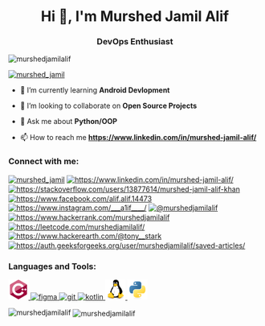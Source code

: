 <h1 align="center">Hi 👋, I'm Murshed Jamil Alif</h1>
<h3 align="center">DevOps Enthusiast</h3>

<p align="left"> <img src="https://komarev.com/ghpvc/?username=murshedjamilalif&label=Profile%20views&color=0e75b6&style=flat" alt="murshedjamilalif" /> </p>

<p align="left"> <a href="https://twitter.com/murshed_jamil" target="blank"><img src="https://img.shields.io/twitter/follow/murshed_jamil?logo=twitter&style=for-the-badge" alt="murshed_jamil" /></a> </p>

- 🌱 I’m currently learning **Android Devlopment**

- 👯 I’m looking to collaborate on **Open Source Projects**

- 💬 Ask me about **Python/OOP**

- 📫 How to reach me **https://www.linkedin.com/in/murshed-jamil-alif/**

<h3 align="left">Connect with me:</h3>
<p align="left">
<a href="https://twitter.com/murshed_jamil" target="blank"><img align="center" src="https://raw.githubusercontent.com/rahuldkjain/github-profile-readme-generator/master/src/images/icons/Social/twitter.svg" alt="murshed_jamil" height="30" width="40" /></a>
<a href="https://linkedin.com/in/https://www.linkedin.com/in/murshed-jamil-alif/" target="blank"><img align="center" src="https://raw.githubusercontent.com/rahuldkjain/github-profile-readme-generator/master/src/images/icons/Social/linked-in-alt.svg" alt="https://www.linkedin.com/in/murshed-jamil-alif/" height="30" width="40" /></a>
<a href="https://stackoverflow.com/users/https://stackoverflow.com/users/13877614/murshed-jamil-alif-khan" target="blank"><img align="center" src="https://raw.githubusercontent.com/rahuldkjain/github-profile-readme-generator/master/src/images/icons/Social/stack-overflow.svg" alt="https://stackoverflow.com/users/13877614/murshed-jamil-alif-khan" height="30" width="40" /></a>
<a href="https://fb.com/https://www.facebook.com/alif.alif.14473" target="blank"><img align="center" src="https://raw.githubusercontent.com/rahuldkjain/github-profile-readme-generator/master/src/images/icons/Social/facebook.svg" alt="https://www.facebook.com/alif.alif.14473" height="30" width="40" /></a>
<a href="https://instagram.com/https://www.instagram.com/___a1if____/" target="blank"><img align="center" src="https://raw.githubusercontent.com/rahuldkjain/github-profile-readme-generator/master/src/images/icons/Social/instagram.svg" alt="https://www.instagram.com/___a1if____/" height="30" width="40" /></a>
<a href="https://medium.com/@murshedjamilalif" target="blank"><img align="center" src="https://raw.githubusercontent.com/rahuldkjain/github-profile-readme-generator/master/src/images/icons/Social/medium.svg" alt="@murshedjamilalif" height="30" width="40" /></a>
<a href="https://www.hackerrank.com/https://www.hackerrank.com/murshedjamilalif" target="blank"><img align="center" src="https://raw.githubusercontent.com/rahuldkjain/github-profile-readme-generator/master/src/images/icons/Social/hackerrank.svg" alt="https://www.hackerrank.com/murshedjamilalif" height="30" width="40" /></a>
<a href="https://www.leetcode.com/https://leetcode.com/murshedjamilalif/" target="blank"><img align="center" src="https://raw.githubusercontent.com/rahuldkjain/github-profile-readme-generator/master/src/images/icons/Social/leet-code.svg" alt="https://leetcode.com/murshedjamilalif/" height="30" width="40" /></a>
<a href="https://www.hackerearth.com/https://www.hackerearth.com/@tony__stark" target="blank"><img align="center" src="https://raw.githubusercontent.com/rahuldkjain/github-profile-readme-generator/master/src/images/icons/Social/hackerearth.svg" alt="https://www.hackerearth.com/@tony__stark" height="30" width="40" /></a>
<a href="https://auth.geeksforgeeks.org/user/https://auth.geeksforgeeks.org/user/murshedjamilalif/saved-articles/" target="blank"><img align="center" src="https://raw.githubusercontent.com/rahuldkjain/github-profile-readme-generator/master/src/images/icons/Social/geeks-for-geeks.svg" alt="https://auth.geeksforgeeks.org/user/murshedjamilalif/saved-articles/" height="30" width="40" /></a>
</p>

<h3 align="left">Languages and Tools:</h3>
<p align="left"> <a href="https://www.w3schools.com/cpp/" target="_blank" rel="noreferrer"> <img src="https://raw.githubusercontent.com/devicons/devicon/master/icons/cplusplus/cplusplus-original.svg" alt="cplusplus" width="40" height="40"/> </a> <a href="https://www.figma.com/" target="_blank" rel="noreferrer"> <img src="https://www.vectorlogo.zone/logos/figma/figma-icon.svg" alt="figma" width="40" height="40"/> </a> <a href="https://git-scm.com/" target="_blank" rel="noreferrer"> <img src="https://www.vectorlogo.zone/logos/git-scm/git-scm-icon.svg" alt="git" width="40" height="40"/> </a> <a href="https://kotlinlang.org" target="_blank" rel="noreferrer"> <img src="https://www.vectorlogo.zone/logos/kotlinlang/kotlinlang-icon.svg" alt="kotlin" width="40" height="40"/> </a> <a href="https://www.linux.org/" target="_blank" rel="noreferrer"> <img src="https://raw.githubusercontent.com/devicons/devicon/master/icons/linux/linux-original.svg" alt="linux" width="40" height="40"/> </a> <a href="https://www.python.org" target="_blank" rel="noreferrer"> <img src="https://raw.githubusercontent.com/devicons/devicon/master/icons/python/python-original.svg" alt="python" width="40" height="40"/> </a> </p>

<p><img align="left" src="https://github-readme-stats.vercel.app/api/top-langs?username=murshedjamilalif&show_icons=true&locale=en&layout=compact" alt="murshedjamilalif" /></p>

<p>&nbsp;<img align="center" src="https://github-readme-stats.vercel.app/api?username=murshedjamilalif&show_icons=true&locale=en" alt="murshedjamilalif" /></p>
